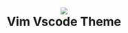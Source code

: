 <h1 align="center">
  <br>
  <a href="https://marketplace.visualstudio.com/items?itemName=HarryHopkinson.vim-theme&ssr=false#overview">
    <img src="https://raw.githubusercontent.com/Harry-Hopkinson/vim-vscode-theme/master/images/icon.png">
  </a>
  <br>
  Vim Vscode Theme
  <br>
</h1>
